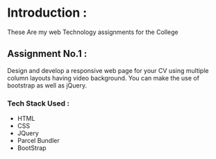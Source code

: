 # Introduction : 
These Are my web Technology assignments for the College  

## Assignment No.1 : 
Design and develop a responsive web page for your CV using multiple column layouts having video background. You can make the use of bootstrap as well as jQuery.

### Tech Stack Used : 
- HTML
- CSS
- JQuery
- Parcel Bundler
- BootStrap
